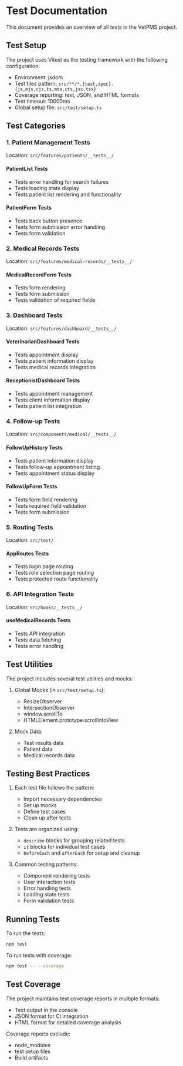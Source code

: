 # Test Documentation

This document provides an overview of all tests in the VetPMS project.

## Test Setup

The project uses Vitest as the testing framework with the following configuration:

- Environment: jsdom
- Test files pattern: `src/**/*.{test,spec}.{js,mjs,cjs,ts,mts,cts,jsx,tsx}`
- Coverage reporting: text, JSON, and HTML formats
- Test timeout: 10000ms
- Global setup file: `src/test/setup.ts`

## Test Categories

### 1. Patient Management Tests

Location: `src/features/patients/__tests__/`

#### PatientList Tests

- Tests error handling for search failures
- Tests loading state display
- Tests patient list rendering and functionality

#### PatientForm Tests

- Tests back button presence
- Tests form submission error handling
- Tests form validation

### 2. Medical Records Tests

Location: `src/features/medical-records/__tests__/`

#### MedicalRecordForm Tests

- Tests form rendering
- Tests form submission
- Tests validation of required fields

### 3. Dashboard Tests

Location: `src/features/dashboard/__tests__/`

#### VeterinarianDashboard Tests

- Tests appointment display
- Tests patient information display
- Tests medical records integration

#### ReceptionistDashboard Tests

- Tests appointment management
- Tests client information display
- Tests patient list integration

### 4. Follow-up Tests

Location: `src/components/medical/__tests__/`

#### FollowUpHistory Tests

- Tests patient information display
- Tests follow-up appointment listing
- Tests appointment status display

#### FollowUpForm Tests

- Tests form field rendering
- Tests required field validation
- Tests form submission

### 5. Routing Tests

Location: `src/test/`

#### AppRoutes Tests

- Tests login page routing
- Tests role selection page routing
- Tests protected route functionality

### 6. API Integration Tests

Location: `src/hooks/__tests__/`

#### useMedicalRecords Tests

- Tests API integration
- Tests data fetching
- Tests error handling

## Test Utilities

The project includes several test utilities and mocks:

1. Global Mocks (in `src/test/setup.ts`):

   - ResizeObserver
   - IntersectionObserver
   - window.scrollTo
   - HTMLElement.prototype.scrollIntoView

2. Mock Data:
   - Test results data
   - Patient data
   - Medical records data

## Testing Best Practices

1. Each test file follows the pattern:

   - Import necessary dependencies
   - Set up mocks
   - Define test cases
   - Clean up after tests

2. Tests are organized using:

   - `describe` blocks for grouping related tests
   - `it` blocks for individual test cases
   - `beforeEach` and `afterEach` for setup and cleanup

3. Common testing patterns:
   - Component rendering tests
   - User interaction tests
   - Error handling tests
   - Loading state tests
   - Form validation tests

## Running Tests

To run the tests:

```bash
npm test
```

To run tests with coverage:

```bash
npm test -- --coverage
```

## Test Coverage

The project maintains test coverage reports in multiple formats:

- Text output in the console
- JSON format for CI integration
- HTML format for detailed coverage analysis

Coverage reports exclude:

- node_modules
- test setup files
- Build artifacts
